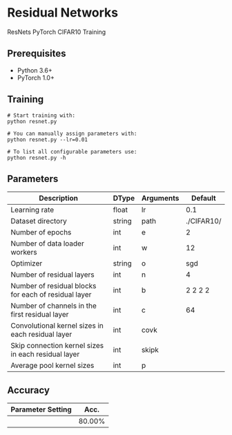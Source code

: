 # Residual Networks
ResNets PyTorch CIFAR10 Training

## Prerequisites
- Python 3.6+
- PyTorch 1.0+

## Training
```
# Start training with: 
python resnet.py

# You can manually assign parameters with: 
python resnet.py --lr=0.01

# To list all configurable parameters use: 
python resnet.py -h
```
## Parameters
| Description | DType       | Arguments  | Default | 
| ----------- | ----------- | ---------- | ------- | 
| Learning rate                               | float  | lr         | 0.1 | 
| Dataset directory                           | string | path       | ./CIFAR10/  | 
| Number of epochs                            | int    | e          | 2   | 
| Number of data loader workers               | int    | w          | 12   | 
| Optimizer                                   | string | o          | sgd | 
| Number of residual layers                   | int    | n          | 4   | 
| Number of residual blocks for each of residual layer | int    | b           | 2 2 2 2 | 
| Number of channels in the first residual layer       | int    | c           | 64      | 
| Convolutional kernel sizes in each residual layer    | int    | covk        |         | 
| Skip connection kernel sizes in each residual layer  | int    | skipk       |         | 
| Average pool kernel sizes                            | int    | p           |         | 

## Accuracy
| Parameter Setting | Acc.        |
| ----------------- | ----------- |
|   <test>          |  80.00%     |
